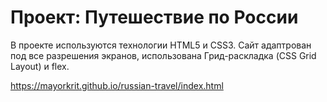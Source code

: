 # Проект: Путешествие по России

В проекте используются технологии HTML5 и CSS3. Сайт адаптрован под все разрешения экранов, использована Грид-раскладка (CSS Grid Layout) и flex.


https://mayorkrit.github.io/russian-travel/index.html
